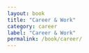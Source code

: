 ```yaml
---
layout: book
title: "Career & Work"
category: career
label: "Career & Work"
permalink: /book/career/
---
```

